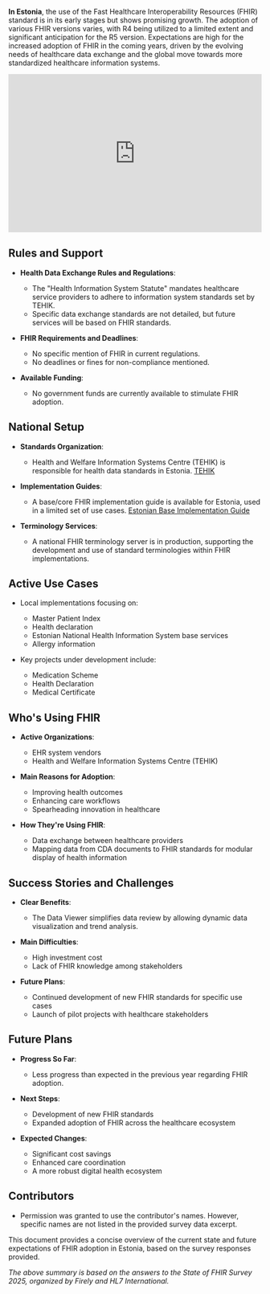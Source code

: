 **In Estonia**, the use of the Fast Healthcare Interoperability Resources (FHIR) standard is in its early stages but shows promising growth. The adoption of various FHIR versions varies, with R4 being utilized to a limited extent and significant anticipation for the R5 version. Expectations are high for the increased adoption of FHIR in the coming years, driven by the evolving needs of healthcare data exchange and the global move towards more standardized healthcare information systems.

<iframe width="100%" height="315" src="https://www.youtube.com/embed/videoseries?si=X_mAwaGTboeC4yOV&amp;list=PLAPVWVA2xKFjiNHGfLAVbjMe_p4VCab8x" title="YouTube video player" frameborder="0" allow="accelerometer; autoplay; clipboard-write; encrypted-media; gyroscope; picture-in-picture; web-share" referrerpolicy="strict-origin-when-cross-origin" allowfullscreen></iframe>

## Rules and Support

- **Health Data Exchange Rules and Regulations**:
  - The "Health Information System Statute" mandates healthcare service providers to adhere to information system standards set by TEHIK.
  - Specific data exchange standards are not detailed, but future services will be based on FHIR standards.

- **FHIR Requirements and Deadlines**:
  - No specific mention of FHIR in current regulations.
  - No deadlines or fines for non-compliance mentioned.

- **Available Funding**:
  - No government funds are currently available to stimulate FHIR adoption.

## National Setup

- **Standards Organization**:
  - Health and Welfare Information Systems Centre (TEHIK) is responsible for health data standards in Estonia. [TEHIK](https://www.tehik.ee/en)

- **Implementation Guides**:
  - A base/core FHIR implementation guide is available for Estonia, used in a limited set of use cases. [Estonian Base Implementation Guide](https://ig.hl7.fhir.ee/ig-ee-base/)

- **Terminology Services**:
  - A national FHIR terminology server is in production, supporting the development and use of standard terminologies within FHIR implementations.

## Active Use Cases

- Local implementations focusing on:
  - Master Patient Index
  - Health declaration
  - Estonian National Health Information System base services
  - Allergy information

- Key projects under development include:
  - Medication Scheme
  - Health Declaration
  - Medical Certificate

## Who's Using FHIR

- **Active Organizations**:
  - EHR system vendors
  - Health and Welfare Information Systems Centre (TEHIK)

- **Main Reasons for Adoption**:
  - Improving health outcomes
  - Enhancing care workflows
  - Spearheading innovation in healthcare

- **How They're Using FHIR**:
  - Data exchange between healthcare providers
  - Mapping data from CDA documents to FHIR standards for modular display of health information

## Success Stories and Challenges

- **Clear Benefits**:
  - The Data Viewer simplifies data review by allowing dynamic data visualization and trend analysis.

- **Main Difficulties**:
  - High investment cost
  - Lack of FHIR knowledge among stakeholders

- **Future Plans**:
  - Continued development of new FHIR standards for specific use cases
  - Launch of pilot projects with healthcare stakeholders

## Future Plans

- **Progress So Far**:
  - Less progress than expected in the previous year regarding FHIR adoption.

- **Next Steps**:
  - Development of new FHIR standards
  - Expanded adoption of FHIR across the healthcare ecosystem

- **Expected Changes**:
  - Significant cost savings
  - Enhanced care coordination
  - A more robust digital health ecosystem

## Contributors

- Permission was granted to use the contributor's names. However, specific names are not listed in the provided survey data excerpt.

This document provides a concise overview of the current state and future expectations of FHIR adoption in Estonia, based on the survey responses provided.

*The above summary is based on the answers to the State of FHIR Survey 2025, organized by Firely and HL7 International.*